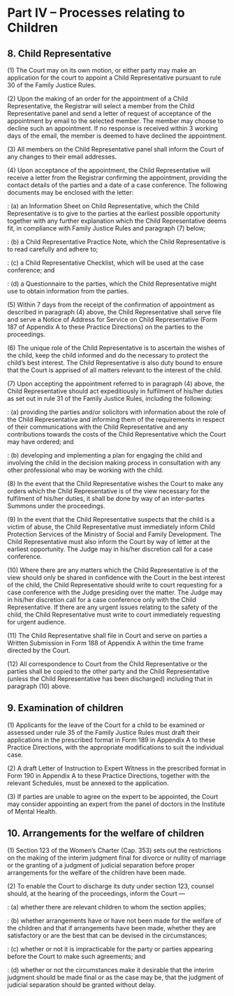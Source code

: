 # Part IV – Processes relating to Children

## 8. Child Representative

(1) The Court may on its own motion, or either party may make an application for the court
to appoint a Child Representative pursuant to rule 30 of the Family Justice Rules.

(2) Upon the making of an order for the appointment of a Child Representative, the
Registrar will select a member from the Child Representative panel and send a letter of
request of acceptance of the appointment by email to the selected member. The member
may choose to decline such an appointment. If no response is received within 3 working
days of the email, the member is deemed to have declined the appointment.

(3) All members on the Child Representative panel shall inform the Court of any changes
to their email addresses.

(4) Upon acceptance of the appointment, the Child Representative will receive a letter from
the Registrar confirming the appointment, providing the contact details of the parties
and a date of a case conference. The following documents may be enclosed with the
letter:

: (a) an Information Sheet on Child Representative, which the Child Representative
is to give to the parties at the earliest possible opportunity together with any
further explanation which the Child Representative deems fit, in compliance
with Family Justice Rules and paragraph (7) below;

: (b) a Child Representative Practice Note, which the Child Representative is to read
carefully and adhere to;

: (c) a Child Representative Checklist, which will be used at the case conference; and

: (d) a Questionnaire to the parties, which the Child Representative might use to
obtain information from the parties.

(5) Within 7 days from the receipt of the confirmation of appointment as described in
paragraph (4) above, the Child Representative shall serve file and serve a Notice of
Address for Service on Child Representative (Form 187 of Appendix A to these Practice
Directions) on the parties to the proceedings.

(6) The unique role of the Child Representative is to ascertain the wishes of the child, keep
the child informed and do the necessary to protect the child’s best interest. The Child
Representative is also duty bound to ensure that the Court is apprised of all matters
relevant to the interest of the child.


(7) Upon accepting the appointment referred to in paragraph (4) above, the Child
Representative should act expeditiously in fulfilment of his/her duties as set out in rule
31 of the Family Justice Rules, including the following:

: (a) providing the parties and/or solicitors with information about the role of the
Child Representative and informing them of the requirements in respect of their
communications with the Child Representative and any contributions towards
the costs of the Child Representative which the Court may have ordered; and

: (b) developing and implementing a plan for engaging the child and involving the
child in the decision making process in consultation with any other professional
who may be working with the child.

(8) In the event that the Child Representative wishes the Court to make any orders which
the Child Representative is of the view necessary for the fulfilment of his/her duties, it
shall be done by way of an inter-partes Summons under the proceedings.

(9) In the event that the Child Representative suspects that the child is a victim of abuse,
the Child Representative must immediately inform Child Protection Services of the
Ministry of Social and Family Development. The Child Representative must also
inform the Court by way of letter at the earliest opportunity. The Judge may in his/her
discretion call for a case conference.

(10) Where there are any matters which the Child Representative is of the view should only
be shared in confidence with the Court in the best interest of the child, the Child
Representative should write to court requesting for a case conference with the Judge
presiding over the matter. The Judge may in his/her discretion call for a case conference
only with the Child Representative. If there are any urgent issues relating to the safety
of the child, the Child Representative must write to court immediately requesting for
urgent audience.

(11) The Child Representative shall file in Court and serve on parties a Written Submission
in Form 188 of Appendix A within the time frame directed by the Court.

(12) All correspondence to Court from the Child Representative or the parties shall be copied
to the other party and the Child Representative (unless the Child Representative has
been discharged) including that in paragraph (10) above.


## 9. Examination of children

(1) Applicants for the leave of the Court for a child to be examined or assessed under rule
35 of the Family Justice Rules must draft their applications in the prescribed format in
Form 189 in Appendix A to these Practice Directions, with the appropriate
modifications to suit the individual case.

(2) A draft Letter of Instruction to Expert Witness in the prescribed format in Form 190 in
Appendix A to these Practice Directions, together with the relevant Schedules, must be
annexed to the application.

(3) If parties are unable to agree on the expert to be appointed, the Court may consider
appointing an expert from the panel of doctors in the Institute of Mental Health.


## 10. Arrangements for the welfare of children

(1) Section 123 of the Women’s Charter (Cap. 353) sets out the restrictions on the making
of the interim judgment final for divorce or nullity of marriage or the granting of a
judgment of judicial separation before proper arrangements for the welfare of the
children have been made.

(2) To enable the Court to discharge its duty under section 123, counsel should, at the
hearing of the proceedings, inform the Court —

: (a) whether there are relevant children to whom the section applies;

: (b) whether arrangements have or have not been made for the welfare of the
children and that if arrangements have been made, whether they are satisfactory
or are the best that can be devised in the circumstances;

: (c) whether or not it is impracticable for the party or parties appearing before the
Court to make such agreements; and

: (d) whether or not the circumstances make it desirable that the interim judgment
should be made final or as the case may be, that the judgment of judicial
separation should be granted without delay.
